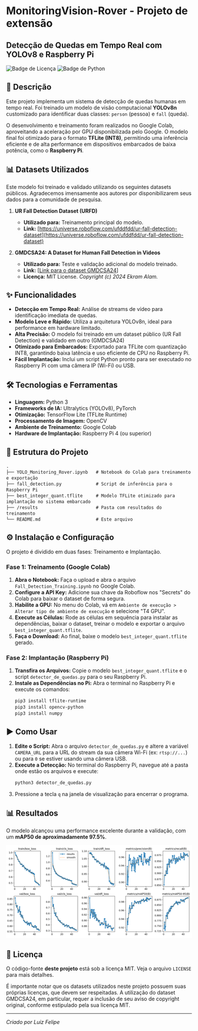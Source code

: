 # MonitoringVision-Rover - Projeto de extensão

## Detecção de Quedas em Tempo Real com YOLOv8 e Raspberry Pi

![Badge de Licença](https://img.shields.io/badge/license-MIT-blue.svg)
![Badge de Python](https://img.shields.io/badge/Python-3.9%2B-blue)

## 📖 Descrição

Este projeto implementa um sistema de detecção de quedas humanas em tempo real. Foi treinado um modelo de visão computacional **YOLOv8n** customizado para identificar duas classes: `person` (pessoa) e `fall` (queda).

O desenvolvimento e treinamento foram realizados no Google Colab, aproveitando a aceleração por GPU disponibilizada pelo Google. O modelo final foi otimizado para o formato **TFLite (INT8)**, permitindo uma inferência eficiente e de alta performance em dispositivos embarcados de baixa potência, como o **Raspberry Pi**.

## 📊 Datasets Utilizados

Este modelo foi treinado e validado utilizando os seguintes datasets públicos. Agradecemos imensamente aos autores por disponibilizarem seus dados para a comunidade de pesquisa.

1.  **UR Fall Detection Dataset (URFD)**
    -   **Utilizado para:** Treinamento principal do modelo.
    -   **Link:** [https://universe.roboflow.com/ufddfdd/ur-fall-detection-dataset](https://universe.roboflow.com/ufddfdd/ur-fall-detection-dataset)

2.  **GMDCSA24: A Dataset for Human Fall Detection in Videos**
    -   **Utilizado para:** Teste e validação adicional do modelo treinado.
    -   **Link:** [[Link para o dataset GMDCSA24](https://github.com/ekramalam/GMDCSA24-A-Dataset-for-Human-Fall-Detection-in-Videos)]
    -   **Licença:** MIT License. *Copyright (c) 2024 Ekram Alam.*

## ✨ Funcionalidades

-   **Detecção em Tempo Real:** Análise de streams de vídeo para identificação imediata de quedas.
-   **Modelo Leve e Rápido:** Utiliza a arquitetura YOLOv8n, ideal para performance em hardware limitado.
-   **Alta Precisão:** O modelo foi treinado em um dataset público (UR Fall Detection) e validado em outro (GMDCSA24)
-   **Otimizado para Embarcados:** Exportado para TFLite com quantização INT8, garantindo baixa latência e uso eficiente de CPU no Raspberry Pi.
-   **Fácil Implantação:** Inclui um script Python pronto para ser executado no Raspberry Pi com uma câmera IP (Wi-Fi) ou USB.

## 🛠️ Tecnologias e Ferramentas

-   **Linguagem:** Python 3
-   **Frameworks de IA:** Ultralytics (YOLOv8), PyTorch
-   **Otimização:** TensorFlow Lite (TFLite Runtime)
-   **Processamento de Imagem:** OpenCV
-   **Ambiente de Treinamento:** Google Colab
-   **Hardware de Implantação:** Raspberry Pi 4 (ou superior)

## 📁 Estrutura do Projeto

```
.
├── YOLO_Monitoring_Rover.ipynb   # Notebook do Colab para treinamento e exportação
├── fall_detection.py             # Script de inferência para o Raspberry Pi
├── best_integer_quant.tflite     # Modelo TFLite otimizado para implantação no sistema embarcado
├── /results                      # Pasta com resultados do treinamento
└── README.md                     # Este arquivo
```

## ⚙️ Instalação e Configuração

O projeto é dividido em duas fases: Treinamento e Implantação.

### Fase 1: Treinamento (Google Colab)

1.  **Abra o Notebook:** Faça o upload e abra o arquivo `Fall_Detection_Training.ipynb` no Google Colab.
2.  **Configure a API Key:** Adicione sua chave da Roboflow nos "Secrets" do Colab para baixar o dataset de forma segura.
3.  **Habilite a GPU:** No menu do Colab, vá em `Ambiente de execução > Alterar tipo de ambiente de execução` e selecione "T4 GPU".
4.  **Execute as Células:** Rode as células em sequência para instalar as dependências, baixar o dataset, treinar o modelo e exportar o arquivo `best_integer_quant.tflite`.
5.  **Faça o Download:** Ao final, baixe o modelo `best_integer_quant.tflite` gerado.

### Fase 2: Implantação (Raspberry Pi)

1.  **Transfira os Arquivos:** Copie o modelo `best_integer_quant.tflite` e o script `detector_de_quedas.py` para o seu Raspberry Pi.
2.  **Instale as Dependências no Pi:** Abra o terminal no Raspberry Pi e execute os comandos:
    ```bash
    pip3 install tflite-runtime
    pip3 install opencv-python
    pip3 install numpy
    ```

## ▶️ Como Usar

1.  **Edite o Script:** Abra o arquivo `detector_de_quedas.py` e altere a variável `CAMERA_URL` para a URL do stream da sua câmera Wi-Fi (ex: `rtsp://...`) ou para `0` se estiver usando uma câmera USB.
2.  **Execute a Detecção:** No terminal do Raspberry Pi, navegue até a pasta onde estão os arquivos e execute:
    ```bash
    python3 detector_de_quedas.py
    ```
3.  Pressione a tecla `q` na janela de visualização para encerrar o programa.

## 📊 Resultados

O modelo alcançou uma performance excelente durante a validação, com um **mAP50 de aproximadamente 97.5%**.

![Gráficos de Treinamento](/results/results.png)


## 📄 Licença

O código-fonte **deste projeto** está sob a licença MIT. Veja o arquivo `LICENSE` para mais detalhes.

É importante notar que os datasets utilizados neste projeto possuem suas próprias licenças, que devem ser respeitadas. A utilização do dataset GMDCSA24, em particular, requer a inclusão de seu aviso de copyright original, conforme estipulado pela sua licença MIT.

---
*Criado por Luiz Felipe*
